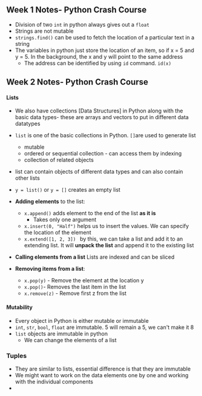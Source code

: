 
## Week 1 Notes- Python Crash Course

* Division of two `int` in python always gives out a `float `
* Strings are not mutable 
* `strings.find()` can be used to fetch the location of a particular text in a string
* The variables in python just store the location of an item,  so if x = 5 and y = 5. In the background, the x and y will point to the same address
	* The address can be identified by using `id` command. `id(x)`

## Week 2 Notes- Python Crash Course

#### Lists
* We also have collections [Data Structures] in Python along with the basic data types- these are arrays and vectors to put in different data datatypes

* `list` is one of the basic collections in Python. `[]`are used to generate list 
	* mutable
	* ordered or sequential collection - can access them by indexing
	* collection of related objects
* list can contain objects of different data types and can also contain other lists
* `y = list()` or `y = []` creates an empty list 

* **Adding elements** to the list:
	* `x.append()` adds element to the end of the list **as it is**
		* Takes only one argument
	* `x.insert(0, "Half")` helps us to insert the values. We can specify the location of the element 
	* `x.extend([1, 2, 3]) ` by this, we can take a list and add it to an extending list. It will **unpack the list** and append it to the existing list

* **Calling elements from a list** Lists are indexed and can be sliced
* **Removing items from a list**:
	* `x.pop(y)` - Remove the element at the location y
	* `x.pop()`- Removes the last item in the list
	* `x.remove(z)` - Remove first z from the list
	
#### Mutability
* Every object in Python is either mutable or immutable
* `int`,  `str`, `bool`, `float` are immutable. 5 will remain a 5, we can't make it 8 
* `list` objects are immutable in python
	* We can change the elements of a list 

### Tuples
* They are similar to lists, essential difference is that they are immutable
* We might want to work on the data elements one by one and working with the individual components
*  
<!--stackedit_data:
eyJoaXN0b3J5IjpbLTQwMzU0MDE4NSwxOTM5MjM5MTY3LDE5MT
U0MTU5NywxMTE3MzE5MjcyLC0xMDM5OTU5OTA3LDQwMTQwMzU5
Niw5MDE0NTU3MjksLTUxMDU4Nzk3MywtMTM4NzM1NDU5NywtOT
U4MjI0MjM5LDE5NzQ3NjEwMDYsMTg2MzIwMjE5NywtMTA1ODMy
MTA1N119
-->